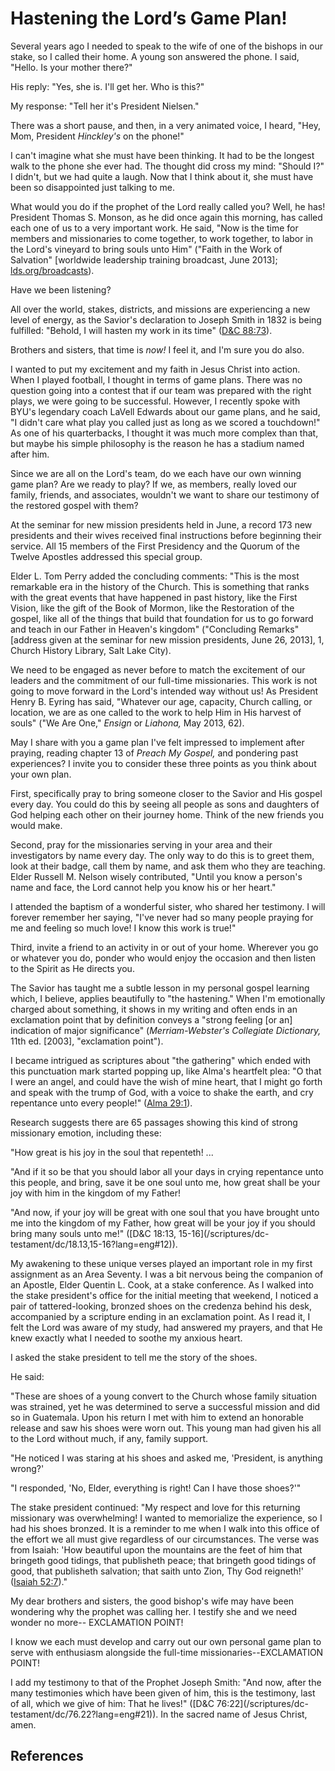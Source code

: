 # Hastening the Lord’s Game Plan!

Several years ago I needed to speak to the wife of one of the bishops in our
stake, so I called their home. A young son answered the phone. I said, "Hello.
Is your mother there?"

His reply: "Yes, she is. I'll get her. Who is this?"

My response: "Tell her it's President Nielsen."

There was a short pause, and then, in a very animated voice, I heard, "Hey,
Mom, President _Hinckley's_ on the phone!"

I can't imagine what she must have been thinking. It had to be the longest
walk to the phone she ever had. The thought did cross my mind: "Should I?" I
didn't, but we had quite a laugh. Now that I think about it, she must have
been so disappointed just talking to me.

What would you do if the prophet of the Lord really called you? Well, he has!
President Thomas S. Monson, as he did once again this morning, has called each
one of us to a very important work. He said, "Now is the time for members and
missionaries to come together, to work together, to labor in the Lord's
vineyard to bring souls unto Him" ("Faith in the Work of Salvation" [worldwide
leadership training broadcast, June 2013];
[lds.org/broadcasts](http://lds.org/broadcasts?lang=eng)).

Have we been listening?

All over the world, stakes, districts, and missions are experiencing a new
level of energy, as the Savior's declaration to Joseph Smith in 1832 is being
fulfilled: "Behold, I will hasten my work in its time" ([D&amp;C
88:73](/scriptures/dc-testament/dc/88.73?lang=eng#72)).

Brothers and sisters, that time is _now!_ I feel it, and I'm sure you do also.

I wanted to put my excitement and my faith in Jesus Christ into action. When I
played football, I thought in terms of game plans. There was no question going
into a contest that if our team was prepared with the right plays, we were
going to be successful. However, I recently spoke with BYU's legendary coach
LaVell Edwards about our game plans, and he said, "I didn't care what play you
called just as long as we scored a touchdown!" As one of his quarterbacks, I
thought it was much more complex than that, but maybe his simple philosophy is
the reason he has a stadium named after him.

Since we are all on the Lord's team, do we each have our own winning game
plan? Are we ready to play? If we, as members, really loved our family,
friends, and associates, wouldn't we want to share our testimony of the
restored gospel with them?

At the seminar for new mission presidents held in June, a record 173 new
presidents and their wives received final instructions before beginning their
service. All 15 members of the First Presidency and the Quorum of the Twelve
Apostles addressed this special group.

Elder L. Tom Perry added the concluding comments: "This is the most remarkable
era in the history of the Church. This is something that ranks with the great
events that have happened in past history, like the First Vision, like the
gift of the Book of Mormon, like the Restoration of the gospel, like all of
the things that build that foundation for us to go forward and teach in our
Father in Heaven's kingdom" ("Concluding Remarks" [address given at the
seminar for new mission presidents, June 26, 2013], 1, Church History Library,
Salt Lake City).

We need to be engaged as never before to match the excitement of our leaders
and the commitment of our full-time missionaries. This work is not going to
move forward in the Lord's intended way without us! As President Henry B.
Eyring has said, "Whatever our age, capacity, Church calling, or location, we
are as one called to the work to help Him in His harvest of souls" ("We Are
One," _Ensign_ or _Liahona,_ May 2013, 62).

May I share with you a game plan I've felt impressed to implement after
praying, reading chapter 13 of _Preach My Gospel,_ and pondering past
experiences? I invite you to consider these three points as you think about
your own plan.

First, specifically pray to bring someone closer to the Savior and His gospel
every day. You could do this by seeing all people as sons and daughters of God
helping each other on their journey home. Think of the new friends you would
make.

Second, pray for the missionaries serving in your area and their investigators
by name every day. The only way to do this is to greet them, look at their
badge, call them by name, and ask them who they are teaching. Elder Russell M.
Nelson wisely contributed, "Until you know a person's name and face, the Lord
cannot help you know his or her heart."

I attended the baptism of a wonderful sister, who shared her testimony. I will
forever remember her saying, "I've never had so many people praying for me and
feeling so much love! I know this work is true!"

Third, invite a friend to an activity in or out of your home. Wherever you go
or whatever you do, ponder who would enjoy the occasion and then listen to the
Spirit as He directs you.

The Savior has taught me a subtle lesson in my personal gospel learning which,
I believe, applies beautifully to "the hastening." When I'm emotionally
charged about something, it shows in my writing and often ends in an
exclamation point that by definition conveys a "strong feeling [or an]
indication of major significance" (_Merriam-Webster's Collegiate Dictionary,_
11th ed. [2003], "exclamation point").

I became intrigued as scriptures about "the gathering" which ended with this
punctuation mark started popping up, like Alma's heartfelt plea: "O that I
were an angel, and could have the wish of mine heart, that I might go forth
and speak with the trump of God, with a voice to shake the earth, and cry
repentance unto every people!" ([Alma
29:1](/scriptures/bofm/alma/29.1?lang=eng#0)).

Research suggests there are 65 passages showing this kind of strong missionary
emotion, including these:

"How great is his joy in the soul that repenteth! ...

"And if it so be that you should labor all your days in crying repentance unto
this people, and bring, save it be one soul unto me, how great shall be your
joy with him in the kingdom of my Father!

"And now, if your joy will be great with one soul that you have brought unto
me into the kingdom of my Father, how great will be your joy if you should
bring many souls unto me!" ([D&amp;C 18:13, 15-16](/scriptures/dc-
testament/dc/18.13,15-16?lang=eng#12)).

My awakening to these unique verses played an important role in my first
assignment as an Area Seventy. I was a bit nervous being the companion of an
Apostle, Elder Quentin L. Cook, at a stake conference. As I walked into the
stake president's office for the initial meeting that weekend, I noticed a
pair of tattered-looking, bronzed shoes on the credenza behind his desk,
accompanied by a scripture ending in an exclamation point. As I read it, I
felt the Lord was aware of my study, had answered my prayers, and that He knew
exactly what I needed to soothe my anxious heart.

I asked the stake president to tell me the story of the shoes.

He said:

"These are shoes of a young convert to the Church whose family situation was
strained, yet he was determined to serve a successful mission and did so in
Guatemala. Upon his return I met with him to extend an honorable release and
saw his shoes were worn out. This young man had given his all to the Lord
without much, if any, family support.

"He noticed I was staring at his shoes and asked me, 'President, is anything
wrong?'

"I responded, 'No, Elder, everything is right! Can I have those shoes?'"

The stake president continued: "My respect and love for this returning
missionary was overwhelming! I wanted to memorialize the experience, so I had
his shoes bronzed. It is a reminder to me when I walk into this office of the
effort we all must give regardless of our circumstances. The verse was from
Isaiah: 'How beautiful upon the mountains are the feet of him that bringeth
good tidings, that publisheth peace; that bringeth good tidings of good, that
publisheth salvation; that saith unto Zion, Thy God reigneth!' ([Isaiah
52:7](/scriptures/ot/isa/52.7?lang=eng#6))."

My dear brothers and sisters, the good bishop's wife may have been wondering
why the prophet was calling her. I testify she and we need wonder no more--
EXCLAMATION POINT!

I know we each must develop and carry out our own personal game plan to serve
with enthusiasm alongside the full-time missionaries--EXCLAMATION POINT!

I add my testimony to that of the Prophet Joseph Smith: "And now, after the
many testimonies which have been given of him, this is the testimony, last of
all, which we give of him: That he lives!" ([D&amp;C 76:22](/scriptures/dc-
testament/dc/76.22?lang=eng#21)). In the sacred name of Jesus Christ, amen.

## References

